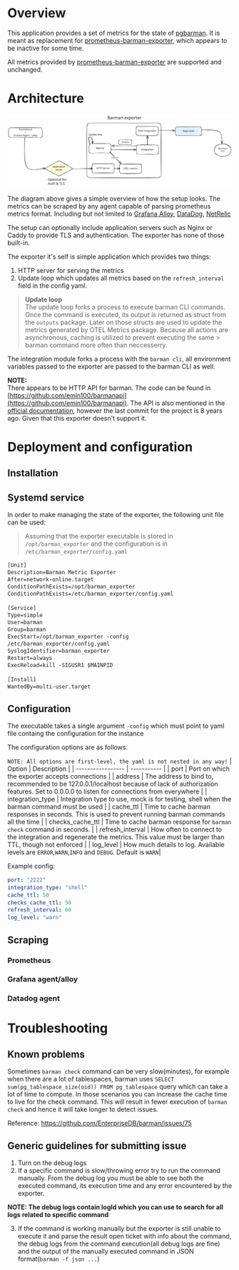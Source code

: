 # Overview
This application provides a set of metrics for the state of [pgbarman](https://pgbarman.org/). It is meant as replacement for [prometheus-barman-exporter](https://github.com/marcinhlybin/prometheus-barman-exporter), which appears to be inactive for some time. 

All metrics provided by [prometheus-barman-exporter](https://github.com/marcinhlybin/prometheus-barman-exporter) are supported and unchanged.
# Architecture 
![Architecture](./img/architecture.svg)

The diagram above gives a simple overview of how the setup looks. 
The metrics can be scraped by any agent capable of parsing prometheus metrics format. Including but not limited to [Grafana Alloy](https://grafana.com/docs/alloy/latest/reference/components/prometheus/prometheus.scrape/), [DataDog](https://docs.datadoghq.com/containers/kubernetes/prometheus/?tab=kubernetesadv2), [NetRelic](https://docs.newrelic.com/docs/infrastructure/prometheus-integrations/get-started/send-prometheus-metric-data-new-relic/)


The setup can optionally include application servers such as Nginx or Caddy to provide TLS and authentication. The exporter has none of those built-in. 

The exporter it's self is simple application which provides two things:
1. HTTP server for serving the metrics
2. Update loop which updates all metrics based on the `refresh_interval` field in the config yaml.
>
> **Update loop**  
>The update loop forks a process to execute barman CLI commands. Once the command is executed, its output is returned as struct from the `outputs` package. Later on those structs are used to update the metrics generated by OTEL Metrics package. 
>Because all actions are asynchronous, caching is utilized to prevent executing the same > barman command more often than neccesserry. 
>
The integration module forks a process with the `barman cli`, all environment variables passed to the exporter are passed to the barman CLI as well.


**NOTE:**  
 There appears to be HTTP API for barman. The code can be found in [https://github.com/emin100/barmanapi](https://github.com/emin100/barmanapi). The API is also mentioned in the [official documentation](https://docs.pgbarman.org/release/3.10.0/#links), however the last commit for the project is 8 years ago. Given that this exporter doesn't support it.
# Deployment and configuration

## Installation
## Systemd service
In order to make managing the state of the exporter, the following unit file can be used:
> Assuming that the exporter executable is stored in `/opt/barman_exporter` and the configuration is in `/etc/barman_exporter/config.yaml`
```
[Unit]
Description=Barman Metric Exporter
After=network-online.target
ConditionPathExists=/opt/barman_exporter
ConditionPathExists=/etc/barman_exporter/config.yaml

[Service]
Type=simple
User=barman
Group=barman
ExecStart=/opt/barman_exporter -config /etc/barman_exporter/config.yaml
SyslogIdentifier=barman_exporter
Restart=always
ExecReload=kill -SIGUSR1 $MAINPID

[Install]
WantedBy=multi-user.target
```
## Configuration 
The executable takes a single argument `-config` which must point to yaml file containg the configuration for the instance

The configuration options are as follows:

`NOTE: All options are first-level, the yaml is not nested in any way!`
| Option | Description |
| ----------------- | ----------- | 
| port              | Port on which the exporter accepts connections |
| address           | The address to bind to, recommended to be 127.0.0.1/localhost because of lack of authorization features. Set to 0.0.0.0 to listen for connections from everywhere   |
| integration_type  | Integration type to use, mock is for testing, shell when the barman command must be used |
| cache_ttl         | Time to cache barman responses in seconds. This is used to prevent running barman commands all the time | 
| checks_cache_ttl  | Time to cache barman response for `barman check` command in seconds. | 
| refresh_interval  | How often to connect to the integration and regenerate the metrics. This value must be larger than TTL, though not enforced |
| log_level         | How much details to log. Available levels are `ERROR`,`WARN`,`INFO` and `DEBUG`. Default is `WARN`|

Example config:
```yaml
port: "2222"
integration_type: "shell"
cache_ttl: 50
checks_cache_ttl: 50
refresh_interval: 60
log_level: "warn"
```
## Scraping
### Prometheus
### Grafana agent/alloy
### Datadog agent

# Troubleshooting
## Known problems
Sometimes `barman check` command can be very slow(minutes), for example when there are a lot of tablespaces, barman uses `SELECT sum(pg_tablespace_size(oid)) FROM pg_tablespace` query which can take a lot of time to compute. In those scenarios you can increase the cache time to live for the check command. This will result in fewer execution of `barman check` and hence it will take longer to detect issues.

Reference: https://github.com/EnterpriseDB/barman/issues/75

## Generic guidelines for submitting issue 
1. Turn on the debug logs
2. If a specific command is slow/throwing error try to run the command manually. From the debug log you must be able to see both the executed command, its execution time and any error encountered by the exporter. 

**NOTE: The debug logs contain logId which you can use to search for all logs related to specific command**  

3. If the command is working manually but the exporter is still unable to execute it and parse the result open ticket with info about the command, the debug logs from the command execution(all debug logs are fine) and the output of the manually executed command in JSON format(`barman -f json ...`)

